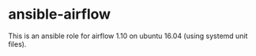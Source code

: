 # ansible-airflow

This is an ansible role for airflow 1.10 on ubuntu 16.04 (using systemd unit files).

